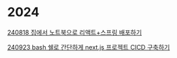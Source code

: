 # 2024

[240818 집에서 노트북으로 리액트+스프링 배포하기](/2024/240818%20집에서%20노트북으로%20리액트+스프링%20배포하기/README.md)

[240923 bash 쉘로 간단하게 next.js 프로젝트 CICD 구축하기](/2024/240923%20bash%20쉘로%20간단하게%20next.js%20프로젝트%20CICD%20구축하기/README.md)
